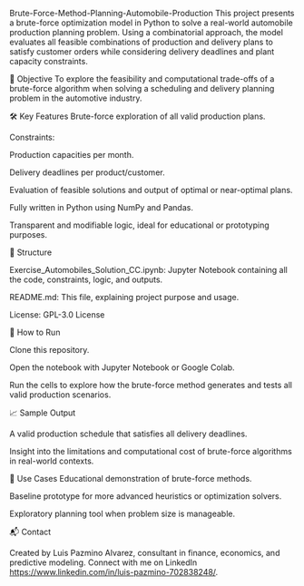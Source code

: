 Brute-Force-Method-Planning-Automobile-Production
This project presents a brute-force optimization model in Python to solve a real-world automobile production planning problem. Using a combinatorial approach, the model evaluates all feasible combinations of production and delivery plans to satisfy customer orders while considering delivery deadlines and plant capacity constraints.

📌 Objective
To explore the feasibility and computational trade-offs of a brute-force algorithm when solving a scheduling and delivery planning problem in the automotive industry.

🛠️ Key Features
Brute-force exploration of all valid production plans.

Constraints:

Production capacities per month.

Delivery deadlines per product/customer.

Evaluation of feasible solutions and output of optimal or near-optimal plans.

Fully written in Python using NumPy and Pandas.

Transparent and modifiable logic, ideal for educational or prototyping purposes.

📂 Structure

Exercise_Automobiles_Solution_CC.ipynb: Jupyter Notebook containing all the code, constraints, logic, and outputs.

README.md: This file, explaining project purpose and usage.

License: GPL-3.0 License

🚀 How to Run

Clone this repository.

Open the notebook with Jupyter Notebook or Google Colab.

Run the cells to explore how the brute-force method generates and tests all valid production scenarios.

📈 Sample Output

A valid production schedule that satisfies all delivery deadlines.

Insight into the limitations and computational cost of brute-force algorithms in real-world contexts.

🧠 Use Cases
Educational demonstration of brute-force methods.

Baseline prototype for more advanced heuristics or optimization solvers.

Exploratory planning tool when problem size is manageable.

📬 Contact

Created by Luis Pazmino Alvarez, consultant in finance, economics, and predictive modeling.
Connect with me on LinkedIn https://www.linkedin.com/in/luis-pazmino-702838248/.


